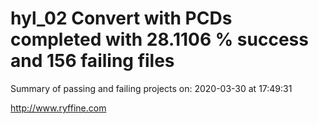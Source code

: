 # hyl_02 Convert with PCDs completed with 28.1106 % success and 156 failing files

Summary of passing and failing projects on: 2020-03-30 at 17:49:31

http://www.ryffine.com
